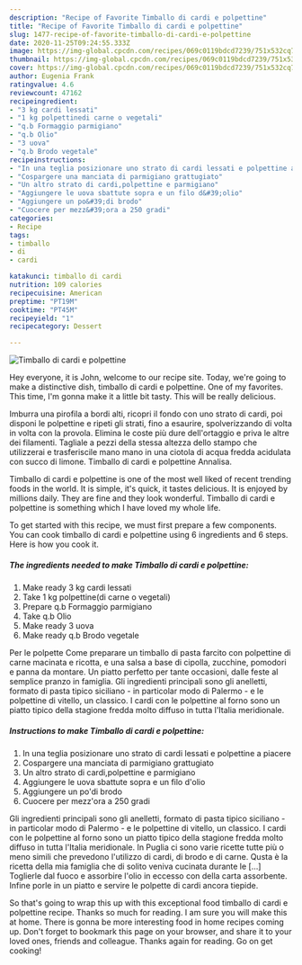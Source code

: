 ```yaml
---
description: "Recipe of Favorite Timballo di cardi e polpettine"
title: "Recipe of Favorite Timballo di cardi e polpettine"
slug: 1477-recipe-of-favorite-timballo-di-cardi-e-polpettine
date: 2020-11-25T09:24:55.333Z
image: https://img-global.cpcdn.com/recipes/069c0119bdcd7239/751x532cq70/timballo-di-cardi-e-polpettine-recipe-main-photo.jpg
thumbnail: https://img-global.cpcdn.com/recipes/069c0119bdcd7239/751x532cq70/timballo-di-cardi-e-polpettine-recipe-main-photo.jpg
cover: https://img-global.cpcdn.com/recipes/069c0119bdcd7239/751x532cq70/timballo-di-cardi-e-polpettine-recipe-main-photo.jpg
author: Eugenia Frank
ratingvalue: 4.6
reviewcount: 47162
recipeingredient:
- "3 kg cardi lessati"
- "1 kg polpettinedi carne o vegetali"
- "q.b Formaggio parmigiano"
- "q.b Olio"
- "3 uova"
- "q.b Brodo vegetale"
recipeinstructions:
- "In una teglia posizionare uno strato di cardi lessati e polpettine a piacere"
- "Cospargere una manciata di parmigiano grattugiato"
- "Un altro strato di cardi,polpettine e parmigiano"
- "Aggiungere le uova sbattute sopra e un filo d&#39;olio"
- "Aggiungere un po&#39;di brodo"
- "Cuocere per mezz&#39;ora a 250 gradi"
categories:
- Recipe
tags:
- timballo
- di
- cardi

katakunci: timballo di cardi 
nutrition: 109 calories
recipecuisine: American
preptime: "PT19M"
cooktime: "PT45M"
recipeyield: "1"
recipecategory: Dessert

---
```



![Timballo di cardi e polpettine](https://img-global.cpcdn.com/recipes/069c0119bdcd7239/751x532cq70/timballo-di-cardi-e-polpettine-recipe-main-photo.jpg)

Hey everyone, it is John, welcome to our recipe site. Today, we're going to make a distinctive dish, timballo di cardi e polpettine. One of my favorites. This time, I'm gonna make it a little bit tasty. This will be really delicious.

Imburra una pirofila a bordi alti, ricopri il fondo con uno strato di cardi, poi disponi le polpettine e ripeti gli strati, fino a esaurire, spolverizzando di volta in volta con la provola. Elimina le coste più dure dell&#39;ortaggio e priva le altre dei filamenti. Tagliale a pezzi della stessa altezza dello stampo che utilizzerai e trasferiscile mano mano in una ciotola di acqua fredda acidulata con succo di limone. Timballo di cardi e polpettine Annalisa.

Timballo di cardi e polpettine is one of the most well liked of recent trending foods in the world. It is simple, it's quick, it tastes delicious. It is enjoyed by millions daily. They are fine and they look wonderful. Timballo di cardi e polpettine is something which I have loved my whole life.


To get started with this recipe, we must first prepare a few components. You can cook timballo di cardi e polpettine using 6 ingredients and 6 steps. Here is how you cook it.

<!--inarticleads1-->

##### The ingredients needed to make Timballo di cardi e polpettine:

1. Make ready 3 kg cardi lessati
1. Take 1 kg polpettine(di carne o vegetali)
1. Prepare q.b Formaggio parmigiano
1. Take q.b Olio
1. Make ready 3 uova
1. Make ready q.b Brodo vegetale


Per le polpette Come preparare un timballo di pasta farcito con polpettine di carne macinata e ricotta, e una salsa a base di cipolla, zucchine, pomodori e panna da montare. Un piatto perfetto per tante occasioni, dalle feste al semplice pranzo in famiglia. Gli ingredienti principali sono gli anelletti, formato di pasta tipico siciliano - in particolar modo di Palermo - e le polpettine di vitello, un classico. I cardi con le polpettine al forno sono un piatto tipico della stagione fredda molto diffuso in tutta l&#39;Italia meridionale. 

<!--inarticleads2-->

##### Instructions to make Timballo di cardi e polpettine:

1. In una teglia posizionare uno strato di cardi lessati e polpettine a piacere
1. Cospargere una manciata di parmigiano grattugiato
1. Un altro strato di cardi,polpettine e parmigiano
1. Aggiungere le uova sbattute sopra e un filo d&#39;olio
1. Aggiungere un po&#39;di brodo
1. Cuocere per mezz&#39;ora a 250 gradi


Gli ingredienti principali sono gli anelletti, formato di pasta tipico siciliano - in particolar modo di Palermo - e le polpettine di vitello, un classico. I cardi con le polpettine al forno sono un piatto tipico della stagione fredda molto diffuso in tutta l&#39;Italia meridionale. In Puglia ci sono varie ricette tutte più o meno simili che prevedono l&#39;utilizzo di cardi, di brodo e di carne. Qusta è la ricetta della mia famiglia che di solito veniva cucinata durante le […] Toglierle dal fuoco e assorbire l&#39;olio in eccesso con della carta assorbente. Infine porle in un piatto e servire le polpette di cardi ancora tiepide. 

So that's going to wrap this up with this exceptional food timballo di cardi e polpettine recipe. Thanks so much for reading. I am sure you will make this at home. There is gonna be more interesting food in home recipes coming up. Don't forget to bookmark this page on your browser, and share it to your loved ones, friends and colleague. Thanks again for reading. Go on get cooking!
